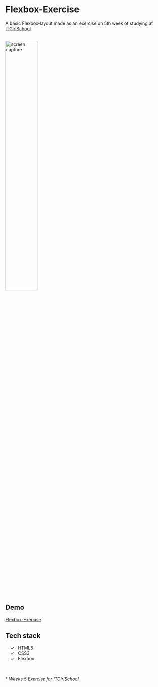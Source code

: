 # Flexbox-Exercise

A basic Flexbox-layout made as an exercise on 5th week of studying at [ITGirlSchool].


<br>
<img width="45%" alt="screen capture" src="../main/captureweb.jpeg">

## Demo
[Flexbox-Exercise]

## Tech stack

&nbsp;&nbsp;&nbsp;&nbsp;&check;&nbsp;&nbsp; HTML5<br>
&nbsp;&nbsp;&nbsp;&nbsp;&check;&nbsp;&nbsp; CSS3<br>
&nbsp;&nbsp;&nbsp;&nbsp;&check;&nbsp;&nbsp; Flexbox<br>

<br><br> 
\* _Weeks 5 Exercise for [ITGirlSchool]_ 
  

   [ITGirlSchool]: <https://itgirlschool.com/en>
   [Flexbox-Exercise]: <https://alenagm.github.io/Flexbox-Exercise/>
